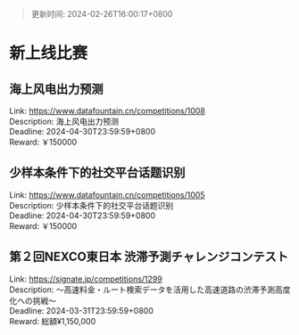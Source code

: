 > 更新时间: 2024-02-26T16:00:17+0800 

# 新上线比赛


## 海上风电出力预测
Link: https://www.datafountain.cn/competitions/1008  
Description: 海上风电出力预测  
Deadline: 2024-04-30T23:59:59+0800  
Reward: ￥150000  

## 少样本条件下的社交平台话题识别
Link: https://www.datafountain.cn/competitions/1005  
Description: 少样本条件下的社交平台话题识别  
Deadline: 2024-04-30T23:59:59+0800  
Reward: ￥150000  

## 第２回NEXCO東日本 渋滞予測チャレンジコンテスト
Link: https://signate.jp/competitions/1299  
Description: ～高速料金・ルート検索データを活用した高速道路の渋滞予測高度化への挑戦～  
Deadline: 2024-03-31T23:59:59+0800  
Reward: 総額¥1,150,000  

